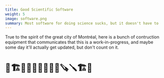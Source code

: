 ```yaml
---
title: Good Scientific Software
weight: 5
image: software.png
summary: Most software for doing science sucks, but it doesn't have to. 
---
```


True to the spirit of the great city of Montréal, here is a bunch of contruction
equipment that communicates that this is a work-in-progress, and maybe some day
it'll actually get updated, but don't count on it.

# 🚧🏗️👷‍♂️👷‍♀️🦺🔨🧰🪚🪛🏗️🚧